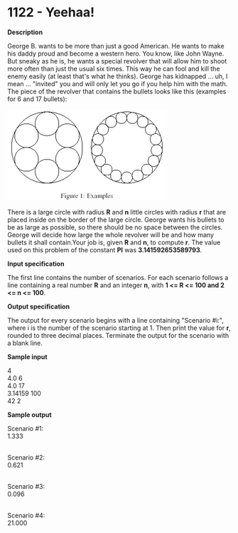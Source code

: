 # 1122 - Yeehaa!

**Description**

George B. wants to be more than just a good American. He wants to make his daddy proud and become a western hero. You know, like John Wayne. But sneaky as he is, he wants a special revolver that will allow him to shoot more often than just the usual six times. This way he can fool and kill the enemy easily (at least that's what he thinks). George has kidnapped ... uh, I mean ... "invited" you and will only let you go if you help him with the math. The piece of the revolver that contains the bullets looks like this (examples for 6 and 17 bullets):

![Image of Yaktocat](problem1122.jpg)


There is a large circle with radius **R** and **n** little circles with radius **r** that are placed inside on the border of the large circle. George wants his bullets to be as large as possible, so there should be no space between the circles. George will decide how large the whole revolver will be and how many bullets it shall contain.Your job is, given **R** and **n**, to compute **r**. The value used on this problem of the constant **PI** was **3.141592653589793**.

**Input specification**

The first line contains the number of scenarios. For each scenario follows a line containing a real number **R** and an integer **n**, with **1 <= R <= 100 and 2 <= n <= 100**.

**Output specification**

The output for every scenario begins with a line containing "Scenario #i:", where i is the number of the scenario starting at 1. Then print the value for **r**, rounded to three decimal places. Terminate the output for the scenario with a blank line.

**Sample input**
<br/>

4<br/>
4.0 6<br/>
4.0 17<br/>
3.14159 100<br/>
42 2<br/>

**Sample output**
<br/>

Scenario #1:<br/>
1.333<br/>
<br/>

Scenario #2:<br/>
0.621<br/>
<br/>

Scenario #3:<br/>
0.096<br/>
<br/>

Scenario #4:<br/>
21.000<br/>
